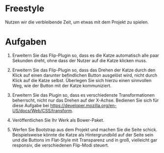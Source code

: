 # Freestyle

Nutzen wir die verbleibende Zeit, um etwas mit dem Projekt zu spielen.

# Aufgaben

1. Erweitern Sie das Flip-Plugin so, dass es die Katze automatisch alle paar 
   Sekunden dreht, ohne dass der Nutzer auf die Katze klicken muss.

2. Erweitern Sie das Flip-Plugin so, dass das Drehen der Katze durch den 
   Klick auf einen darunter befindlichen Button ausgelöst wird, nicht durch 
   Klick auf die Katze selbst. Überlegen Sie sich hierzu einen sinnvollen 
   Weg, wie der Button mit der Katze kommuniziert.
   
3. Erweitern Sie das Plugin so, dass es verschiedenste Transformationen 
   beherrscht, nicht nur das Drehen auf der X-Achse. Bedienen Sie sich für 
   diese Aufgabe bei
   <https://developer.mozilla.org/en-US/docs/Web/CSS/transform>.
   
4. Veröffentlichen Sie Ihr Werk als Bower-Paket.

5. Werfen Sie Bootstrap aus dem Projekt und machen Sie die Seite schick. 
   Beispielsweise könnte die Katze als Hintergrundbild auf der Seite sein und
   die Buttons im Flat-Style mit Transparenz und in groß, vielleicht gar 
   responsiv, die verschiedenen Flip-Modi steuert.
